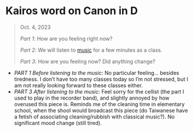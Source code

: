 # Kairos word on Canon in D

> Oct. 4, 2023
> 
> *Part 1*: How are  you feeling right now?
> 
> *Part 2*: We will listen to [music](https://www.youtube.com/watch?v=es_3F3TLJS0) for a few minutes as a class.
> 
> *Part 3*: How are you feeling now? Did anything change?

* *PART 1 Before listening to the music*: No particular feeling... besides tiredness. I don’t have too many classes today so I’m not stressed, but I am not really looking forward to these classes either.
* *PART 3 After listening to the music*: Feel sorry for the cellist (the part I used to play in the recorder band), and slightly annoyed by how overused this piece is.
Reminds me of the cleaning time in elementary school, when the shool would broadcast this piece (do Taiwanese have a fetish of associating cleaning/rubbish with classical music?).
No significant mood change (still tired).
